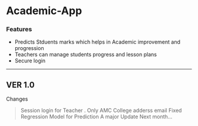 # Academic-App


### Features

- Predicts Stduents marks which helps in Academic improvement and progression 
- Teachers can manage students progress and lesson plans 
- Secure login 




 ---
 VER 1.0
 ---
Changes 
> Session login for Teacher .
> Only AMC College adderss email 
> Fixed Regression Model for Prediction 
> A major Update Next month...


